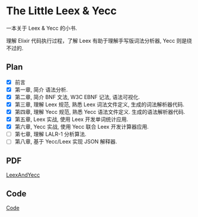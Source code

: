 # The Little Leex & Yecc

一本关于 Leex & Yecc 的小书.

理解 Elixir 代码执行过程，了解 Leex 有助于理解手写版词法分析器, Yecc 则是绕不过的.

## Plan

- [x] 前言
- [x] 第一章, 简介 语法分析.
- [x] 第二章, 简介 BNF 文法, W3C EBNF 记法, 语法可视化.
- [x] 第三章, 理解 Leex 规范, 熟悉 Leex 词法文件定义, 生成的词法解析器代码.
- [x] 第四章, 理解 Yecc 规范, 熟悉 Yecc 语法文件定义. 生成的语法解析器代码.
- [x] 第五章, Leex 实战, 使用 Leex 开发单词统计应用.
- [x] 第六章, Yecc 实战, 使用 Yecc 联合 Leex 开发计算器应用.
- [ ] 第七章, 理解 LALR-1 分析算法.
- [ ] 第八章, 基于 Yecc/Leex 实现 JSON 解释器.

## PDF

[LeexAndYecc](https://github.com/zhenyuanlau/leex-yecc-book/blob/main/LeexAndYecc.pdf)

## Code

[Code](https://github.com/zhenyuanlau/leex-yecc-book/tree/main/code)
